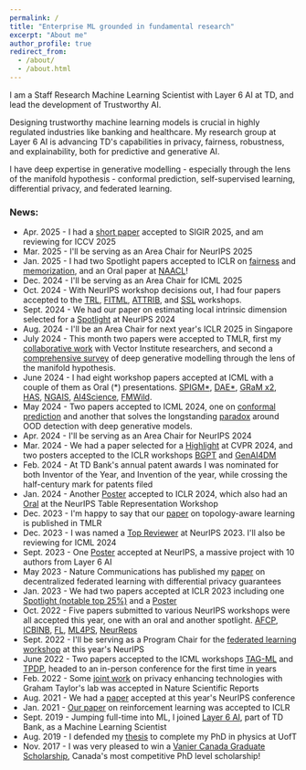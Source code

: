 ```yaml
---
permalink: /
title: "Enterprise ML grounded in fundamental research"
excerpt: "About me"
author_profile: true
redirect_from: 
  - /about/
  - /about.html
---
```


I am a Staff Research Machine Learning Scientist with Layer 6 AI at TD, and lead the development of Trustworthy AI.

Designing trustworthy machine learning models is crucial in highly regulated industries like banking and healthcare. My research group at Layer 6 AI is advancing TD's capabilities in privacy, fairness, robustness, and explainability, both for predictive and generative AI.

I have deep expertise in generative modelling - especially through the lens of the manifold hypothesis - conformal prediction, self-supervised learning, differential privacy, and federated learning.

### News:
- Apr. 2025 - I had a [short paper](https://jescresswell.github.io/files/Answer_Quality_Assessment_for_Retrieval_Augmented_Generation_via_Kernalized_Conformal_Factuality.pdf) accepted to  SIGIR 2025, and am reviewing for ICCV 2025
- Mar. 2025 - I'll be serving as an Area Chair for NeurIPS 2025
- Jan. 2025 - I had two Spotlight papers accepted to ICLR on [fairness](https://arxiv.org/abs/2410.01888) and [memorization](https://arxiv.org/abs/2411.00113), and an Oral paper at [NAACL](https://arxiv.org/abs/2410.12916)!
- Dec. 2024 - I'll be serving as an Area Chair for ICML 2025
- Oct. 2024 - With NeurIPS workshop decisions out, I had four papers accepted to the [TRL](https://table-representation-learning.github.io/), [FITML](https://sites.google.com/view/neurips2024-ftw/home), [ATTRIB](https://attrib-workshop.cc/), and [SSL](https://sslneurips2024.github.io/index.html) workshops.
- Sept. 2024 - We had our paper on estimating local intrinsic dimension selected for a [Spotlight](https://arxiv.org/abs/2406.03537) at NeurIPS 2024
- Aug. 2024 - I'll be an Area Chair for next year's ICLR 2025 in Singapore
- July 2024 - This month two papers were accepted to TMLR, first my [collaborative work](https://openreview.net/forum?id=YN0IcnXqsr) with Vector Institute researchers, and second a [comprehensive survey](https://openreview.net/forum?id=a90WpmSi0I) of deep generative modelling through the lens of the manifold hypothesis.
- June 2024 - I had eight workshop papers accepted at ICML with a couple of them as Oral (\*) presentations. [SPIGM\*](https://spigmworkshop2024.github.io/), [DAE\*](https://differentiable.xyz/), [GRaM x2](https://gram-workshop.github.io/schedule.html), [HAS](https://humans-algs-society.github.io/), [NGAIS](https://icml-nextgenaisafety.github.io/), [AI4Science](https://ai4sciencecommunity.github.io/icml24.html), [FMWild](https://icml-fm-wild.github.io/).
- May 2024 - Two papers accepted to ICML 2024, one on [conformal prediction](https://arxiv.org/abs/2401.13744) and another that solves the longstanding [paradox](https://arxiv.org/abs/2403.18910) around OOD detection with deep generative models.
- Apr. 2024 - I'll be serving as an Area Chair for NeurIPS 2024
- Mar. 2024 - We had a paper selected for a [Highlight](https://arxiv.org/abs/2312.10144) at CVPR 2024, and two posters accepted to the ICLR workshops [BGPT](https://sites.google.com/view/bgpt-iclr24) and [GenAI4DM](https://sites.google.com/view/genai4dm-iclr2024)
- Feb. 2024 - At TD Bank's annual patent awards I was nominated for both Inventor of the Year, and Invention of the year, while crossing the half-century mark for patents filed
- Jan. 2024 - Another [Poster](https://openreview.net/forum?id=EpYnZpDpsQ) accepted to ICLR 2024, which also had an [Oral](https://table-representation-learning.github.io/#accepted-papers) at the NeurIPS Table Representation Workshop
- Dec. 2023 - I'm happy to say that our [paper](https://openreview.net/forum?id=lTOku838Zv) on topology-aware learning is published in TMLR
- Dec. 2023 - I was named a [Top Reviewer](https://neurips.cc/Conferences/2023/ProgramCommittee) at NeurIPS 2023. I'll also be reviewing for ICML 2024
- Sept. 2023 - One [Poster](https://openreview.net/forum?id=08zf7kTOoh) accepted at NeurIPS, a massive project with 10 authors from Layer 6 AI
- May 2023 - Nature Communications has published my [paper](https://www.nature.com/articles/s41467-023-38569-4) on decentralized federated learning with differential privacy guarantees
- Jan. 2023 - We had two papers accepted at ICLR 2023 including one [Spotlight (notable top 25%)](https://openreview.net/forum?id=qLOaeRvteqbx) and a [Poster](https://openreview.net/forum?id=Rvee9CAX4fi)
- Oct. 2022 - Five papers submitted to various NeurIPS workshops were all accepted this year, one with an oral and another spotlight. [AFCP](https://www.afciworkshop.org/afcp2022), [ICBINB](https://sites.google.com/view/icbinb-2022/), [FL](https://federated-learning.org/fl-neurips-2022/), [ML4PS](https://ml4physicalsciences.github.io/2022/), [NeurReps](https://www.neurreps.org/)
- Sept. 2022 - I'll be serving as a Program Chair for the [federated learning workshop](https://federated-learning.org/fl-neurips-2022/) at this year's NeurIPS
- June 2022 - Two papers accepted to the ICML workshops [TAG-ML](https://www.tagds.com/events/conferences/tag-in-machine-learning) and [TPDP](https://tpdp.journalprivacyconfidentiality.org/2022/), headed to an in-person conference for the first time in years
- Feb. 2022 - Some [joint work](https://www.nature.com/articles/s41598-022-05539-7) on privacy enhancing technologies with Graham Taylor's lab was accepted in Nature Scientific Reports
- Aug. 2021 - We had a [paper](https://proceedings.neurips.cc/paper/2021/hash/dfd786998e082758be12670d856df755-Abstract.html) accepted at this year's NeurIPS conference
- Jan. 2021 - [Our paper](https://openreview.net/forum?id=W3Wf_wKmqm9) on reinforcement learning was accepted to ICLR
- Sept. 2019 - Jumping full-time into ML, I joined [Layer 6 AI](https://layer6.ai/), part of TD Bank, as a Machine Learning Scientist
- Aug. 2019 - I defended my [thesis](https://tspace.library.utoronto.ca/handle/1807/97354) to complete my PhD in physics at UofT
- Nov. 2017 - I was very pleased to win a [Vanier Canada Graduate Scholarship](https://vanier.gc.ca/en/home-accueil.html), Canada's most competitive PhD level scholarship!